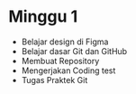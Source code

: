 # Minggu 1
- Belajar design di Figma
- Belajar dasar Git dan GitHub
- Membuat Repository
- Mengerjakan Coding test
- Tugas Praktek Git
